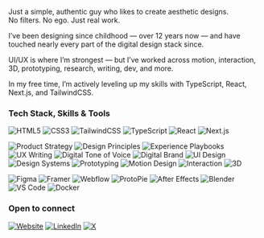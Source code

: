 Just a simple, authentic guy who likes to create aesthetic designs.  
No filters. No ego. Just real work.

I’ve been designing since childhood — over 12 years now — and have touched nearly every part of the digital design stack since.

UI/UX is where I’m strongest — but I’ve worked across motion, interaction, 3D, prototyping, research, writing, dev, and more.

In my free time, I’m actively leveling up my skills with TypeScript, React, Next.js, and TailwindCSS.

### Tech Stack, Skills & Tools

![HTML5](https://img.shields.io/badge/HTML5-E34F26?style=for-the-badge&logo=html5&logoColor=white)
![CSS3](https://img.shields.io/badge/CSS3-1572B6?style=for-the-badge&logo=css3&logoColor=white)
![TailwindCSS](https://img.shields.io/badge/TailwindCSS-38B2AC?style=for-the-badge&logo=tailwind-css&logoColor=white)
![TypeScript](https://img.shields.io/badge/TypeScript-3178C6?style=for-the-badge&logo=typescript&logoColor=white)
![React](https://img.shields.io/badge/React-20232A?style=for-the-badge&logo=react&logoColor=61DAFB)
![Next.js](https://img.shields.io/badge/Next.js-000000?style=for-the-badge&logo=next.js&logoColor=white)

![Product Strategy](https://img.shields.io/badge/Product%20Strategy-D4D4D4?style=for-the-badge&logoColor=black)
![Design Principles](https://img.shields.io/badge/Design%20Principles-D4D4D4?style=for-the-badge&logoColor=black)
![Experience Playbooks](https://img.shields.io/badge/Experience%20Playbooks-D4D4D4?style=for-the-badge&logoColor=black)
![UX Writing](https://img.shields.io/badge/UX%20Writing-D4D4D4?style=for-the-badge&logoColor=black)
![Digital Tone of Voice](https://img.shields.io/badge/Tone%20of%20Voice-D4D4D4?style=for-the-badge&logoColor=black)
![Digital Brand](https://img.shields.io/badge/Digital%20Brand-D4D4D4?style=for-the-badge&logoColor=black)
![UI Design](https://img.shields.io/badge/User%20Interface%20Design-D4D4D4?style=for-the-badge&logoColor=black)
![Design Systems](https://img.shields.io/badge/Design%20Systems-D4D4D4?style=for-the-badge&logoColor=black)
![Prototyping](https://img.shields.io/badge/Prototyping-D4D4D4?style=for-the-badge&logoColor=black)
![Motion Design](https://img.shields.io/badge/Motion%20Design-D4D4D4?style=for-the-badge&logoColor=black)
![Interaction](https://img.shields.io/badge/Interaction%20Design-D4D4D4?style=for-the-badge&logoColor=black)
![3D](https://img.shields.io/badge/3D%20Design-D4D4D4?style=for-the-badge&logoColor=black)

![Figma](https://img.shields.io/badge/Figma-F24E1E?style=for-the-badge&logo=figma&logoColor=white)
![Framer](https://img.shields.io/badge/Framer-0055FF?style=for-the-badge&logo=framer&logoColor=white)
![Webflow](https://img.shields.io/badge/Webflow-4353FF?style=for-the-badge&logo=webflow&logoColor=white)
![ProtoPie](https://img.shields.io/badge/ProtoPie-8E44AD?style=for-the-badge&logo=protpie&logoColor=white)
![After Effects](https://img.shields.io/badge/After%20Effects-9999FF?style=for-the-badge&logo=adobeaftereffects&logoColor=white)
![Blender](https://img.shields.io/badge/Blender-F5792A?style=for-the-badge&logo=blender&logoColor=white)
![VS Code](https://img.shields.io/badge/VS%20Code-007ACC?style=for-the-badge&logo=visualstudiocode&logoColor=white)
![Docker](https://img.shields.io/badge/Docker-2496ED?style=for-the-badge&logo=docker&logoColor=white)

### Open to connect

[![Website](https://img.shields.io/badge/Website-000000?style=for-the-badge&logo=aboutdotme&logoColor=white)](https://www.devlified.com)
[![LinkedIn](https://img.shields.io/badge/LinkedIn-0A66C2?style=for-the-badge&logo=linkedin&logoColor=white)](https://www.linkedin.com/in/mert-ao/)
[![X](https://img.shields.io/badge/X-000000?style=for-the-badge&logo=x&logoColor=white)](https://x.com/meert0_)
